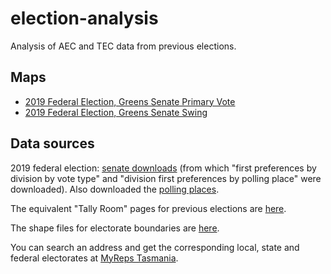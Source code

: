 # election-analysis

Analysis of AEC and TEC data from previous elections.

## Maps

- [2019 Federal Election, Greens Senate Primary Vote](https://public.tableau.com/app/profile/damien4566/viz/TGSenate19/Primary)
- [2019 Federal Election, Greens Senate Swing](https://public.tableau.com/app/profile/damien4566/viz/TGSenate19Swing/Swing)

## Data sources

2019 federal election: [senate downloads](https://tallyroom.aec.gov.au/SenateDownloadsMenu-24310-Csv.htm) (from which "first preferences by division by vote type" and "division first preferences by polling place" were downloaded). Also downloaded the [polling places](https://tallyroom.aec.gov.au/HouseDownloadsMenu-24310-Csv.htm).

The equivalent "Tally Room" pages for previous elections are [here](https://results.aec.gov.au/).

The shape files for electorate boundaries are [here](https://www.aec.gov.au/Electorates/gis/gis_datadownload.htm).

You can search an address and get the corresponding local, state and federal electorates at [MyReps Tasmania](https://www.tec.tas.gov.au/Services/MyReps/Index.php).

 
